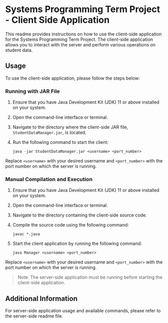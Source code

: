 # Systems Programming Term Project - Client Side Application

This readme provides instructions on how to use the client-side application for the Systems Programming Term Project. The client-side application allows you to interact with the server and perform various operations on student data.

## Usage

To use the client-side application, please follow the steps below:

### Running with JAR File

1. Ensure that you have Java Development Kit (JDK) 11 or above installed on your system.
2. Open the command-line interface or terminal.
3. Navigate to the directory where the client-side JAR file, `StudentDataManager.jar`, is located.
4. Run the following command to start the client:

      ```
     java -jar StudentDataManager.jar <username> <port_number>
      ```

Replace `<username>` with your desired username and `<port_number>` with the port number on which the server is running.

### Manual Compilation and Execution

1. Ensure that you have Java Development Kit (JDK) 11 or above installed on your system.
2. Open the command-line interface or terminal.
3. Navigate to the directory containing the client-side source code.
4. Compile the source code using the following command:

      ```
     javac *.java
      ```

5. Start the client application by running the following command:

      ```
     java Manager <username> <port_number>
      ```


Replace `<username>` with your desired username and `<port_number>` with the port number on which the server is running.

> Note: The server-side application must be running before starting the client-side application.



## Additional Information

For server-side application usage and available commands, please refer to the server-side readme file.

